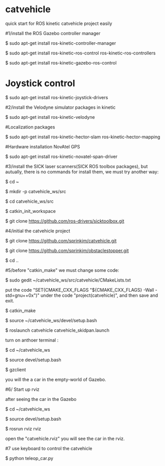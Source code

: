 # catvehicle
quick start for ROS kinetic catvehicle project easily

#1/install the ROS Gazebo controller manager

$ sudo apt-get install ros-kinetic-controller-manager

$ sudo apt-get install ros-kinetic-ros-control ros-kinetic-ros-controllers

$ sudo apt-get install ros-kinetic-gazebo-ros-control

# Joystick control

$ sudo apt-get install ros-kinetic-joystick-drivers

#2/install the Velodyne simulator packages in kinetic

$ sudo apt-get install ros-kinetic-velodyne

#Localization packages

$ sudo apt-get install ros-kinetic-hector-slam ros-kinetic-hector-mapping

#Hardware installation NovAtel GPS

$ sudo apt-get install ros-kinetic-novatel-span-driver

#3/install the SICK laser scanners(SICK ROS toolbox packages), but autually, there is no commands for install them, we must try another way:

$ cd ~

$ mkdir -p catvehicle_ws/src

$ cd catvehicle_ws/src

$ catkin_init_workspace

$ git clone https://github.com/ros-drivers/sicktoolbox.git

#4/initial the catvehicle project

$ git clone https://github.com/sprinkjm/catvehicle.git

$ git clone https://github.com/sprinkjm/obstaclestopper.git

$ cd ..

#5/before "catkin_make" we must change some code:

$ sudo gedit ~/catvehicle_ws/src/catvehicle/CMakeLists.txt

put the code "SET(CMAKE_CXX_FLAGS "${CMAKE_CXX_FLAGS} -Wall -std=gnu++0x")" under the code "project(catvehicle)", and then save and exit.

$ catkin_make

$ source ~/catvehicle_ws/devel/setup.bash

$ roslaunch catvehicle catvehicle_skidpan.launch

turn on anthoer terminal :

$ cd ~/catvehicle_ws

$ source devel/setup.bash

$ gzclient

you will the a car in the empty-world of Gazebo.

#6/ Start up rviz

after seeing the car in the Gazebo

$ cd ~/catvehicle_ws

$ source devel/setup.bash

$ rosrun rviz rviz 

open the "catvehicle.rviz" you will see the car in the rviz.

#7 use keyboard to control the catvehicle

$ python teleop_car.py





